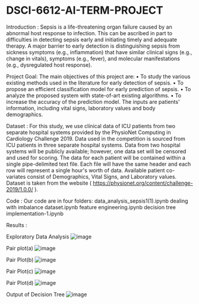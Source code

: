 # DSCI-6612-AI-TERM-PROJECT

Introduction :
Sepsis is a life-threatening organ failure caused by an abnormal host response to infection. This can be ascribed in part to difficulties in detecting sepsis early and initiating timely and adequate therapy. A major barrier to early detection is distinguishing sepsis from sickness symptoms (e.g., inflammation) that have similar clinical signs (e.g., change in vitals), symptoms (e.g., fever), and molecular manifestations (e.g., dysregulated host response). 

Project Goal:
The main objectives of this project are: 
•	To study the various existing methods used in the literature for early detection of sepsis. 
•	To propose an efficient classification model for early prediction of sepsis. 
•	To analyze the proposed system with state-of-art existing algorithms. 
•	To increase the accuracy of the prediction model.
The inputs are patients' information, including vital signs, laboratory values and body demographics.
 
 Dataset :
 For this study, we use clinical data of ICU patients from two separate hospital systems provided by the PhysioNet Computing in Cardiology Challenge 2019.
 Data used in the competition is sourced from ICU patients in three separate hospital systems. Data from two hospital systems will be publicly available; however, one data set will be censored and used for 
 scoring. The data for each patient will be contained within a single pipe-delimited text file. Each file will have the same header and each row will represent a single hour's worth of data. Available patient co- 
 variates consist of Demographics, Vital Signs, and Laboratory values. Dataset is taken from the website ( https://physionet.org/content/challenge-2019/1.0.0/ ).
 
 Code :
 Our code are in four folders: 
 data_analysis_sepsis1(1).ipynb
 dealing with imbalance dataset.ipynb
 feature engineering.ipynb
 decision tree implementation-1.ipynb
 
 Results :


Exploratory Data Analysis
![image](https://github.com/kavithamadiraju/DSCI-6612-AI-TERM-PROJECT/assets/150641777/8a61dd2e-6ea0-4679-85d5-f1218c091264)

Pair plot(a)
![image](https://github.com/kavithamadiraju/DSCI-6612-AI-TERM-PROJECT/assets/150641777/aafc7fc7-5253-4464-a31b-756b5f8931bb)

Pair Plot(b)
![image](https://github.com/kavithamadiraju/DSCI-6612-AI-TERM-PROJECT/assets/150641777/e116328a-7dc2-4250-b2c1-dd4a39bf8981)

Pair Plot(c)
![image](https://github.com/kavithamadiraju/DSCI-6612-AI-TERM-PROJECT/assets/150641777/e54a3f53-7aa2-415d-a2cc-3c1906848689)

Pair Plot(d)
![image](https://github.com/kavithamadiraju/DSCI-6612-AI-TERM-PROJECT/assets/150641777/5cec37da-bff6-4563-8848-500f69085ea1)

Output of Decision Tree
![image](https://github.com/kavithamadiraju/DSCI-6612-AI-TERM-PROJECT/assets/150641777/7a37ce82-06a8-4e0f-9d51-1a961437955e)








